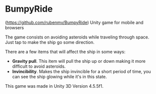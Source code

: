 BumpyRide
=========

(https://github.com/rubenmv/BumpyRide)
Unity game for mobile and browsers

The game consists on avoiding asteroids while traveling through space. Just tap to make the ship go some direction.

There are a few items that will affect the ship in some ways:
- **Gravity pull**. This item will pull the ship up or down making it more difficult to avoid asteroids.
- **Invincibility**. Makes the ship invincible for a short period of time, you can see the ship glowing while it's in this state.

This game was made in Unity 3D Version 4.5.5f1.
